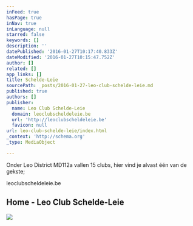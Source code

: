 ```yaml
---
inFeed: true
hasPage: true
inNav: true
inLanguage: null
starred: false
keywords: []
description: ''
datePublished: '2016-01-27T10:17:40.833Z'
dateModified: '2016-01-27T10:15:47.752Z'
author: []
related: []
app_links: []
title: Schelde-Leie
sourcePath: _posts/2016-01-27-leo-club-schelde-leie.md
published: true
authors: []
publisher:
  name: Leo Club Schelde-Leie
  domain: leoclubscheldeleie.be
  url: 'http://leoclubscheldeleie.be'
  favicon: null
url: leo-club-schelde-leie/index.html
_context: 'http://schema.org'
_type: MediaObject

---
```

Onder Leo District MD112a vallen 15 clubs, hier vind je alvast één van de gekste; 

leoclubscheldeleie.be

<article style=""><h1>Home - Leo Club Schelde-Leie</h1><img src="http://leoclubscheldeleie.be/wp-content/uploads/2014/09/leos.jpg" /></article>